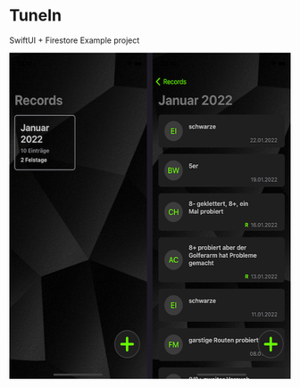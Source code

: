 # TuneIn
SwiftUI + Firestore Example project  

<img src="https://github.com/cud8a/TuneIn/blob/main/screenshot.png" width="550" height="585">
